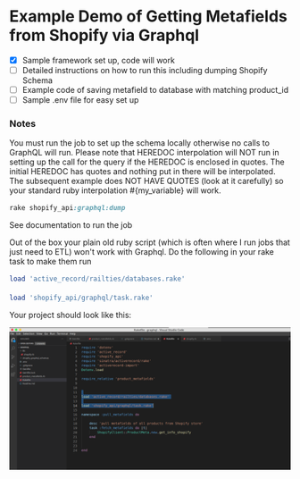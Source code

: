 # Example Demo of Getting Metafields from Shopify via Graphql

- [x] Sample framework set up, code will work
- [ ] Detailed instructions on how to run this including dumping Shopify Schema
- [ ] Example code of saving metafield to database with matching product_id
- [ ] Sample .env file for easy set up

### Notes 
You must run the job to set up the schema locally otherwise no calls to GraphQL will run. Please note that HEREDOC interpolation will NOT run in setting up the call for the query if the HEREDOC is enclosed in quotes. The initial HEREDOC has quotes and nothing put in there will be interpolated. The subsequent example does NOT HAVE QUOTES (look at it carefully) so your standard ruby interpolation #{my_variable} will work.

```ruby
rake shopify_api:graphql:dump 
```
See documentation to run the job

Out of the box your plain old ruby script (which is often where I run jobs that just need to ETL) won't work with Graphql. Do the following in your rake task to make them run

```ruby
load 'active_record/railties/databases.rake'

load 'shopify_api/graphql/task.rake'

```

Your project should look like this:

![Your Project](https://github.com/FLWallace99/grahpql_metafields/blob/master/images/your_project.png)

